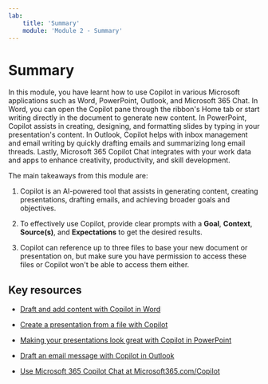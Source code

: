 ```yaml
---
lab:
    title: 'Summary'
    module: 'Module 2 - Summary'
---
```


# Summary

In this module, you have learnt how to use Copilot in various Microsoft applications such as Word, PowerPoint, Outlook, and Microsoft 365 Chat. In Word, you can open the Copilot pane through the ribbon's Home tab or start writing directly in the document to generate new content. In PowerPoint, Copilot assists in creating, designing, and formatting slides by typing in your presentation's content. In Outlook, Copilot helps with inbox management and email writing by quickly drafting emails and summarizing long email threads. Lastly, Microsoft 365 Copilot Chat integrates with your work data and apps to enhance creativity, productivity, and skill development.

The main takeaways from this module are:

1. Copilot is an AI-powered tool that assists in generating content, creating presentations, drafting emails, and achieving broader goals and objectives.

1. To effectively use Copilot, provide clear prompts with a **Goal**, **Context**, **Source(s)**, and **Expectations** to get the desired results.

1. Copilot can reference up to three files to base your new document or presentation on, but make sure you have permission to access these files or Copilot won't be able to access them either.

## Key resources

- [Draft and add content with Copilot in Word](https://support.microsoft.com/office/draft-and-add-content-with-copilot-in-word-069c91f0-9e42-4c9a-bbce-fddf5d581541)

- [Create a presentation from a file with Copilot](https://support.microsoft.com/office/create-a-new-presentation-3222ee03-f5a4-4d27-8642-9c387ab4854d)

- [Making your presentations look great with Copilot in PowerPoint](https://support.microsoft.com/office/use-your-organization-s-branding-with-copilot-in-powerpoint-c8bc6df5-37ed-4398-8b90-f78a8fdcf9bb)

- [Draft an email message with Copilot in Outlook](https://support.microsoft.com/office/draft-an-email-message-with-copilot-in-outlook-3eb1d053-89b8-491c-8a6e-746015238d9b)

- [Use Microsoft 365 Copilot Chat at Microsoft365.com/Copilot](https://support.microsoft.com/topic/use-microsoft-365-chat-at-microsoft365-com-or-in-the-microsoft-365-office-app-4a2538f9-962f-4c7c-a368-f6006bc13d6f)
